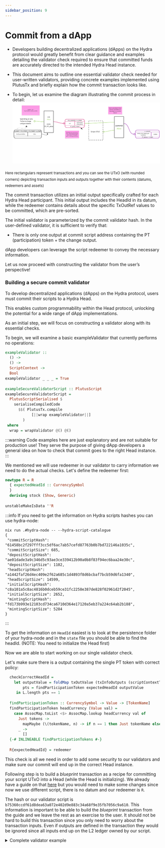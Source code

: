 ```yaml
---
sidebar_position: 9
---
```


# Commit from a dApp

- Developers building decentralized applications (dApps) on the Hydra protocol
would greatly benefit from clear guidance and examples detailing the validator
check required to ensure that committed funds are accurately directed to the
intended Hydra Head instance.

- This document aims to outline one essential validator check needed for
user-written validators, providing concrete examples implemented using PlutusTx
and briefly explain how the commit transaction looks like.


- To begin, let us examine the diagram illustrating the commit process in detail:
![](./commit-process.jpg)

<sub> Here rectangulars represent transactions and you can see the UTxO (with rounded corners) depicting transaction inputs and outputs together with their contents (datums, redeemers and assets)</sub>

The commit transaction utilizes an initial output specifically crafted for each Hydra Head participant. This initial output includes the HeadId in its datum, while the redeemer contains details about the specific TxOutRef values to be committed, which are pre-sorted.

The initial validator is parameterized by the commit validator hash. In the user-defined validator, it is sufficient to verify that:

- There is only one output at commit script address containing the PT (participation) token + the change output.

dApp developers can leverage the script redeemer to convey the necessary information.

Let us now proceed with constructing the validator from the user’s perspective!


### Building a secure commit validator

To develop decentralized applications (dApps) on the Hydra protocol, users must commit their scripts to a Hydra Head.

This enables custom programmability within the Head protocol, unlocking the potential for a wide range of dApp implementations.

As an initial step, we will focus on constructing a validator along with its essential checks.

To begin, we will examine a basic exampleValidator that currently performs no operations:

```Haskell
exampleValidator ::
  () ->
  () ->
  ScriptContext ->
  Bool
exampleValidator _ _ _ = True

exampleSecureValidatorScript :: PlutusScript
exampleSecureValidatorScript =
  PlutusScriptSerialised $
    serialiseCompiledCode
      $$( PlutusTx.compile
            [||wrap exampleValidator||]
        )
 where
  wrap = wrapValidator @() @()
```
:::warning
Code examples here are just explanatory and are not suitable for production use!
They serve the purpose of giving dApp developers a general idea on how to check that commit goes to the right Head instance.
:::

We mentioned we will use redeemer in our validator to carry information we
need to do the actual checks. Let's define the redeemer first:

```Haskell
newtype R = R
  { expectedHeadId :: CurrencySymbol
  }
  deriving stock (Show, Generic)

unstableMakeIsData ''R

```
:::info
If you need to get the information on Hydra scripts hashes you can use hydra-node:

```
nix run .#hydra-node -- --hydra-script-catalogue
{
 "commitScriptHash": "61458bc2f297fff3cc5df6ac7ab57cefd87763b0b7bd722146a1035c",
 "commitScriptSize": 685,
 "depositScriptHash": "ae01dade3a9c346d5c93ae3ce339412b90a0b8f83f94ec6baa24e30c",
 "depositScriptSize": 1102,
 "headScriptHash": "a1442faf26d4ec409e2f62a685c1d4893f8d6bcbaf7bcb59d6fa1340",
 "headScriptSize": 14599,
 "initialScriptHash": "c8a101a5c8ac4816b0dceb59ce31fc2258e387de828f02961d2f2045",
 "initialScriptSize": 2652,
 "mintingScriptHash": "fd173b993e12103cd734ca6710d364e17120a5eb37a224c64ab2b188",
 "mintingScriptSize": 5284
}
```
:::

To get the information on `HeadId` easiest is to look at the persistence
folder of your hydra-node and in the `state` file you should be able to find
the headId. (NOTE: You need to initialize the Head first)

Now we are able to start working on our single validator check.

Let's make sure there is a output containing the single PT token with correct policy:

```Haskell
  checkCorrectHeadId =
    let outputValue = foldMap txOutValue (txInfoOutputs (scriptContextTxInfo ctx))
        pts = findParticipationToken expectedHeadId outputValue
     in L.length pts == 1

  findParticipationToken :: CurrencySymbol -> Value -> [TokenName]
  findParticipationToken headCurrency (Value val) =
    case AssocMap.toList <$> AssocMap.lookup headCurrency val of
      Just tokens ->
        mapMaybe (\(tokenName, n) -> if n == 1 then Just tokenName else Nothing) tokens
      _ ->
        []
  {-# INLINEABLE findParticipationTokens #-}

  R{expectedHeadId} = redeemer

```
This check is all we need in order to add some security to our validators and make sure our commit will end up in the correct Head instance.

Following step is to build a _blueprint_ transaction as a recipe for committing your script UTxO into a Head (while the Head is initializing). We already have a guide
on that [here](./commit-script-utxo#step-5-prepare-the-blueprint) but you would need to make some changes since now we use different script,
there is no datum and our redeemer is `R`.

The hash or our validator script is `b75360ccdf61d8dea63a072e402d9e883c34a68f9e35fb7056c9a610`. This information is important to be able to build
the _blueprint_ transaction from the guide and we leave the rest as an exercise to the user. It should not be hard to build this transaction since you
only need to worry about the transaction inputs. Even if outputs are defined in the transaction they would be ignored since all inputs end up
on the L2 ledger owned by our script.

<details>
  <summary>Complete validator example </summary>

```haskell
{-# LANGUAGE TemplateHaskell #-}
{-# OPTIONS_GHC -fplugin PlutusTx.Plugin #-}
{-# OPTIONS_GHC -fplugin-opt PlutusTx.Plugin:defer-errors #-}
{-# OPTIONS_GHC -fplugin-opt PlutusTx.Plugin:target-version=1.1.0 #-}

module Example where

import Hydra.Cardano.Api (PlutusScript, pattern PlutusScriptSerialised)
import Hydra.Plutus.Extras (wrapValidator)
import PlutusLedgerApi.V3 (
  CurrencySymbol,
  ScriptContext (..),
  ScriptInfo (..),
  TokenName,
  Value (..),
  serialiseCompiledCode,
  txInfoOutputs,
  txOutValue,
  unsafeFromBuiltinData,
 )
import PlutusTx (compile, unstableMakeIsData)
import PlutusTx.AssocMap qualified as AssocMap
import PlutusTx.Eq ((==))
import PlutusTx.Foldable (foldMap)
import PlutusTx.Functor ((<$>))
import PlutusTx.List qualified as L
import PlutusTx.Prelude (check)

newtype R = R
  { expectedHeadId :: CurrencySymbol
  }
  deriving stock (Show, Generic)

unstableMakeIsData ''R

exampleValidator ::
  () ->
  R ->
  ScriptContext ->
  Bool
exampleValidator _ redeemer ctx =
  checkCorrectHeadId
 where
  checkCorrectHeadId =
    let outputValue = foldMap txOutValue (txInfoOutputs (scriptContextTxInfo ctx))
        pts = findParticipationToken expectedHeadId outputValue
     in L.length pts == 1

  findParticipationToken :: CurrencySymbol -> Value -> [(TokenName, Integer)]
  findParticipationToken headCurrency (Value val) =
    case AssocMap.toList <$> AssocMap.lookup headCurrency val of
      Just tokens ->
        L.filter (\(_, n) -> n == 1) tokens
      _ ->
        []
  {-# INLINEABLE findParticipationToken #-}

  R{expectedHeadId} = redeemer

exampleSecureValidatorScript :: PlutusScript
exampleSecureValidatorScript =
  PlutusScriptSerialised $
    serialiseCompiledCode
      $$( PlutusTx.compile
            [||wrap exampleValidator||]
        )
 where
  wrap = wrapValidator @() @R
```

</details>
